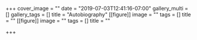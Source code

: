 +++
cover_image = ""
date = "2019-07-03T12:41:16-07:00"
gallery_multi = []
gallery_tags = []
title = "Autobiography"
[[figure]]
image = ""
tags = []
title = ""
[[figure]]
image = ""
tags = []
title = ""

+++
